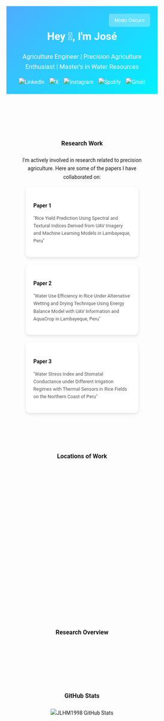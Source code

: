 <!DOCTYPE html>
<html lang="es">
<head>
  <meta charset="UTF-8" />
  <meta name="viewport" content="width=device-width, initial-scale=1.0" />
  <title>Perfil de José - Precision Agriculture & Research</title>
  <!-- Google Fonts -->
  <link href="https://fonts.googleapis.com/css?family=Roboto:400,700&display=swap" rel="stylesheet" />
  <!-- Leaflet CSS para el mapa -->
  <link rel="stylesheet" href="https://unpkg.com/leaflet/dist/leaflet.css" />
  <style>
    /* Reset y estilos base */
    * {
      margin: 0;
      padding: 0;
      box-sizing: border-box;
    }
    body {
      font-family: 'Roboto', sans-serif;
      background-color: #f5f5f5;
      color: #333;
      line-height: 1.6;
      transition: background-color 0.3s, color 0.3s;
    }
    .dark-mode {
      background-color: #121212;
      color: #ddd;
    }
    a {
      color: inherit;
      text-decoration: none;
    }
    /* Header */
    header {
      padding: 20px;
      background: linear-gradient(135deg, #4facfe 0%, #00f2fe 100%);
      color: #fff;
      text-align: center;
      position: relative;
    }
    header h2 {
      font-size: 2em;
      margin-bottom: 10px;
    }
    header p {
      font-size: 1.2em;
    }
    .toggle-dark {
      position: absolute;
      top: 20px;
      right: 20px;
      background: rgba(255, 255, 255, 0.3);
      border: none;
      padding: 10px 15px;
      border-radius: 5px;
      cursor: pointer;
      color: #fff;
      transition: background 0.3s;
    }
    .toggle-dark:hover {
      background: rgba(255, 255, 255, 0.5);
    }
    .social-links img {
      margin: 0 5px;
      transition: transform 0.3s;
    }
    .social-links img:hover {
      transform: scale(1.1);
    }
    /* Secciones */
    section {
      padding: 40px 20px;
    }
    h3 {
      margin-bottom: 20px;
      text-align: center;
    }
    /* Tarjetas de Investigación */
    .cards-container {
      display: flex;
      flex-wrap: wrap;
      gap: 20px;
      justify-content: center;
    }
    .card {
      background-color: #fff;
      border-radius: 10px;
      box-shadow: 0 4px 8px rgba(0, 0, 0, 0.1);
      overflow: hidden;
      transition: transform 0.3s, box-shadow 0.3s;
      width: 300px;
      cursor: pointer;
    }
    .card:hover {
      transform: translateY(-5px);
      box-shadow: 0 8px 16px rgba(0, 0, 0, 0.2);
    }
    .card-content {
      padding: 20px;
    }
    .card-content h4 {
      margin-bottom: 10px;
    }
    .card-content p {
      font-size: 0.9em;
      color: #555;
    }
    /* Mapa */
    #map {
      height: 300px;
      border-radius: 10px;
      margin: 20px auto;
      max-width: 600px;
    }
    /* Gráfico */
    #chartContainer {
      max-width: 600px;
      margin: 40px auto;
    }
    /* Blog */
    .blog-posts {
      display: flex;
      flex-direction: column;
      gap: 20px;
      max-width: 800px;
      margin: 0 auto;
    }
    .blog-post {
      background: #fff;
      padding: 20px;
      border-radius: 10px;
      box-shadow: 0 4px 8px rgba(0, 0, 0, 0.1);
    }
    .blog-post h4 {
      margin-bottom: 10px;
    }
    .blog-post a {
      color: #0077B5;
      font-weight: bold;
    }
    /* Proyectos GitHub */
    .projects {
      display: flex;
      flex-wrap: wrap;
      gap: 20px;
      justify-content: center;
      max-width: 800px;
      margin: 0 auto;
    }
    .project-card {
      background: #fff;
      padding: 20px;
      border-radius: 10px;
      box-shadow: 0 4px 8px rgba(0, 0, 0, 0.1);
      transition: transform 0.3s;
      width: 300px;
      text-align: center;
      cursor: pointer;
    }
    .project-card:hover {
      transform: translateY(-5px);
    }
    /* Testimonios */
    .testimonials {
      max-width: 800px;
      margin: 40px auto;
      text-align: center;
    }
    .testimonial {
      background: #fff;
      padding: 20px;
      margin: 20px;
      border-radius: 10px;
      box-shadow: 0 4px 8px rgba(0, 0, 0, 0.1);
    }
    /* Adaptación en modo oscuro */
    .dark-mode header {
      background: linear-gradient(135deg, #222, #444);
    }
    .dark-mode .card,
    .dark-mode .blog-post,
    .dark-mode .project-card,
    .dark-mode .testimonial {
      background: #1e1e1e;
      color: #ddd;
    }
  </style>
</head>
<body>
  <!-- Header con toggle de modo oscuro -->
  <header>
    <button class="toggle-dark" id="toggleDark">Modo Oscuro</button>
    <h2>
      Hey 👋, I'm <a href="https://www.linkedin.com/in/jlhm98/" target="_blank">José</a>
    </h2>
    <p>
      Agriculture Engineer | Precision Agriculture Enthusiast | Master's in Water Resources
    </p>
    <div class="social-links">
      <a href="https://www.linkedin.com/in/jlhm98/" target="_blank">
        <img src="https://img.shields.io/badge/-@jlhm98-0077B5?style=flat-square&amp;logo=LinkedIn" alt="LinkedIn" />
      </a>
      <a href="https://x.com/Joselhm98" target="_blank">
        <img src="https://img.shields.io/badge/-@Joselhm98-1DA1F2?style=flat-square&amp;logo=X" alt="X" />
      </a>
      <a href="https://www.instagram.com/jlhm98/" target="_blank">
        <img src="https://img.shields.io/badge/-@jlhm98-E4405F?style=flat-square&amp;logo=Instagram" alt="Instagram" />
      </a>
      <a href="https://open.spotify.com/user/12169733138?si=868c6a92e4a8451f" target="_blank">
        <img src="https://img.shields.io/badge/-@jlhm98-1DB954?style=flat-square&amp;logo=Spotify" alt="Spotify" />
      </a>
      <a href="mailto:joluhumu98@gmail.com">
        <img src="https://img.shields.io/badge/-joluhumu98@gmail.com-c14438?style=flat-square&amp;logo=Gmail&amp;logoColor=white" alt="Gmail" />
      </a>
    </div>
  </header>

  <!-- Sección de Investigación con tarjetas interactivas -->
  <section id="research">
    <h3>Research Work</h3>
    <p style="text-align:center;">
      I'm actively involved in research related to precision agriculture. Here are some of the papers I have collaborated on:
    </p>
    <div class="cards-container">
      <div class="card" onclick="window.open('https://www.mdpi.com/2072-4292/17/4/632', '_blank')">
        <div class="card-content">
          <h4>Paper 1</h4>
          <p>"Rice Yield Prediction Using Spectral and Textural Indices Derived from UAV Imagery and Machine Learning Models in Lambayeque, Peru"</p>
        </div>
      </div>
      <div class="card" onclick="window.open('https://www.mdpi.com/2072-4292/16/20/3882', '_blank')">
        <div class="card-content">
          <h4>Paper 2</h4>
          <p>"Water Use Efficiency in Rice Under Alternative Wetting and Drying Technique Using Energy Balance Model with UAV Information and AquaCrop in Lambayeque, Peru"</p>
        </div>
      </div>
      <div class="card" onclick="window.open('https://www.mdpi.com/2072-4292/16/5/796', '_blank')">
        <div class="card-content">
          <h4>Paper 3</h4>
          <p>"Water Stress Index and Stomatal Conductance under Different Irrigation Regimes with Thermal Sensors in Rice Fields on the Northern Coast of Peru"</p>
        </div>
      </div>
    </div>
  </section>

  <!-- Sección de Mapa Interactivo -->
  <section id="mapSection">
    <h3>Locations of Work</h3>
    <div id="map"></div>
  </section>

  <!-- Sección de Gráfico Dinámico -->
  <section id="chartSection">
    <h3>Research Overview</h3>
    <div id="chartContainer">
      <canvas id="researchChart"></canvas>
    </div>
  </section>

  <!-- Sección de GitHub Stats -->
  <section id="githubStats" style="text-align:center; padding:40px 20px;">
    <h3>GitHub Stats</h3>
    <img src="https://github-readme-stats.vercel.app/api?username=JLHM1998&show_icons=true&count_private=true" alt="JLHM1998 GitHub Stats" />
  </section>

  <!-- Scripts -->
  <!-- Leaflet JS para el mapa -->
  <script src="https://unpkg.com/leaflet/dist/leaflet.js"></script>
  <!-- Chart.js para el gráfico -->
  <script src="https://cdn.jsdelivr.net/npm/chart.js"></script>
  <script>
    // Toggle de modo oscuro
    const toggleButton = document.getElementById('toggleDark');
    toggleButton.addEventListener('click', () => {
      document.body.classList.toggle('dark-mode');
      toggleButton.textContent = document.body.classList.contains('dark-mode') ? 'Modo Claro' : 'Modo Oscuro';
    });

    // Inicializar mapa con Leaflet
    var map = L.map('map').setView([-6.712, -79.835], 7); // Centro aproximado en Perú
    L.tileLayer('https://{s}.tile.openstreetmap.org/{z}/{x}/{y}.png', {
      maxZoom: 18
    }).addTo(map);
    // Marcadores de ejemplo
    L.marker([-6.712, -79.835]).addTo(map).bindPopup('Lambayeque, Peru');
    L.marker([-12.0464, -77.0428]).addTo(map).bindPopup('Lima, Peru');

    // Inicializar gráfico con Chart.js
    const ctx = document.getElementById('researchChart').getContext('2d');
    const researchChart = new Chart(ctx, {
      type: 'bar',
      data: {
        labels: ['Paper 1', 'Paper 2', 'Paper 3'],
        datasets: [{
          label: 'Citations',
          data: [50, 75, 30],
          backgroundColor: [
            'rgba(75, 192, 192, 0.2)',
            'rgba(153, 102, 255, 0.2)',
            'rgba(255, 159, 64, 0.2)'
          ],
          borderColor: [
            'rgba(75, 192, 192, 1)',
            'rgba(153, 102, 255, 1)',
            'rgba(255, 159, 64, 1)'
          ],
          borderWidth: 1
        }]
      },
      options: {
        scales: {
          y: {
            beginAtZero: true
          }
        }
      }
    });
  </script>
</body>
</html>
